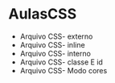 # AulasCSS

- Arquivo CSS- externo
- Arquivo CSS- inline
- Arquivo CSS- interno 
- Arquivo CSS- classe E id
- Arquivo CSS- Modo cores
